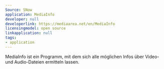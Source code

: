 ```yaml
---
Source: SNow
application: MediaInfo
developer: null
developerlink: https://mediaarea.net/en/MediaInfo
licensingmodel: open source
linkapplication: null
tags:
- application
---
```

MediaInfo ist ein Programm, mit dem sich alle möglichen Infos über Video- und Audio-Dateien ermitteln lassen.
